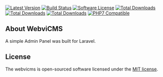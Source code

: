 [![Latest Version](https://img.shields.io/packagist/v/daothanh/webvicms.svg?style=flat-square)](https://github.com/daothanh/webvicms/releases)
[![Build Status](https://img.shields.io/travis/daothanh/webvicms/master.svg?style=flat-square)](https://travis-ci.org/daothanh/webvicms)
[![Software License](https://img.shields.io/badge/license-MIT-brightgreen.svg?style=flat-square)](LICENSE.md)
[![Total Downloads](https://img.shields.io/packagist/dd/daothanh/webvicms.svg?style=flat-square)](https://packagist.org/packages/daothanh/webvicms)
[![Total Downloads](https://img.shields.io/packagist/dm/daothanh/webvicms.svg?style=flat-square)](https://packagist.org/packages/daothanh/webvicms)
[![Total Downloads](https://img.shields.io/packagist/dt/daothanh/webvicms.svg?style=flat-square)](https://packagist.org/packages/daothanh/webvicms)
[![PHP7 Compatible](https://img.shields.io/badge/php-7-green.svg?style=flat-square)](https://packagist.org/packages/daothanh/webvicms)
## About WebviCMS

A simple Admin Panel was built for Laravel.

## License

The webvicms is open-sourced software licensed under the [MIT license](http://opensource.org/licenses/MIT).